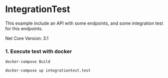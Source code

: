 # IntegrationTest

This example include an API with some endpoints, and some integration test for this endpoints.

Net Core Version: 3.1

### 1. Execute test with docker

```
docker-compose Build
```
```
docker-compose up integrationtest.test
```
